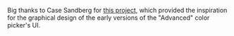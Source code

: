 Big thanks to Case Sandberg for [this project](https://github.com/casesandberg/react-color/tree/master/src/components/chrome), which provided the inspiration for the graphical design of the early versions of the "Advanced" color picker's UI.
